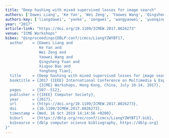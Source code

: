 ```yaml
---
title: "Deep hashing with mixed supervised losses for image search"
authors: ['Dawei Liang', 'Ke Yan', 'Wei Zeng', 'Yaowei Wang', 'Qingsheng Yuan', 'Xiuguo Bao', 'Yonghong Tian 0001']
authors-key: ['liangdawei', 'yanke', 'zengwei', 'wangyaowei', 'yuanqingsheng', 'baoxiuguo', 'tianyonghong']
year: "2017"
article-link: "https://doi.org/10.1109/ICMEW.2017.8026273"
venue: "ICME Workshops"
bibex: "@inproceedings{DBLP:conf/icmcs/LiangYZWYBT17,
  author    = {Dawei Liang and
               Ke Yan and
               Wei Zeng and
               Yaowei Wang and
               Qingsheng Yuan and
               Xiuguo Bao and
               Yonghong Tian},
  title     = {Deep hashing with mixed supervised losses for image search},
  booktitle = {2017 {IEEE} International Conference on Multimedia & Expo Workshops,
               {ICME} Workshops, Hong Kong, China, July 10-14, 2017},
  pages     = {507--512},
  publisher = {{IEEE} Computer Society},
  year      = {2017},
  url       = {https://doi.org/10.1109/ICMEW.2017.8026273},
  doi       = {10.1109/ICMEW.2017.8026273},
  timestamp = {Wed, 16 Oct 2019 14:14:56 +0200},
  biburl    = {https://dblp.org/rec/conf/icmcs/LiangYZWYBT17.bib},
  bibsource = {dblp computer science bibliography, https://dblp.org}
}"
---
```

